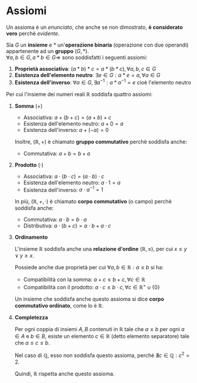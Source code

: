 # Assiomi

Un assioma è un _enunciato_, che anche se non dimostrato, **è considerato vero** perchè _evidente_.

Sia $G$ un **insieme** e $\ast$ un'**operazione binaria** (operazione con due operandi) appartenente ad un **gruppo** $(G, \ast)$. \
$\forall a, b \in G, a \ast b \in G \Rightarrow$ sono soddisfatti i seguenti assiomi:
1. **Proprietà associativa**: $(a \ast b) \ast c = a \ast (b \ast c), \forall a, b, c \in G$
2. **Esistenza dell'elemento neutro**: $\exists e \in G : a \ast e = a, \forall a \in G$
3. **Esistenza dell'inverso**: $\forall a \in G, \exists a^{-1} : a \ast a^{-1} = e$ cioè l'elemento neutro

Per cui l'insieme dei numeri reali $\mathbb{R}$ soddisfa quattro assiomi:

1. **Somma** ($+$)
	- Associativa: $a + (b + c) = (a + b) + c$
	- Esistenza dell'elemento neutro: $a + 0 = a$
	- Esistenza dell'inverso: $a + (-a) = 0$

	Inoltre, $(\mathbb{R}, +)$ è chiamato **gruppo commutativo** perchè soddisfa anche:
	- Commutativa: $a + b = b + a$

2. **Prodotto** ($\cdot$)
	- Associativa: $a \cdot (b \cdot c) = (a \cdot b) \cdot c$
	- Esistenza dell'elemento neutro: $a \cdot 1 = a$
	- Esistenza dell'inverso: $a \cdot a^{-1} = 1$

	In più, $(\mathbb{R}, +, \cdot)$ è chiamato **corpo commutativo** (o campo) perchè soddisfa anche:
	- Commutativa: $a \cdot b = b \cdot a$
	- Distributiva: $a \cdot (b + c) = a \cdot b + a \cdot c$

3. **Ordinamento**

	L'insieme $\mathbb{R}$ soddisfa anche una **relazione d'ordine** $(\mathbb{R}, \leq)$, per cui $x \leq y \lor y \geq x$.

	Possiede anche due proprietà per cui $\forall a, b \in \mathbb{R} : a \leq b$ si ha:
	- Compatibilità con la somma: $a + c \leq b + c, \forall c \in \mathbb{R}$
	- Compatibilità con il prodotto: $a \cdot c \leq b \cdot c, \forall c \in \mathbb{R}^+ \cup \{0\}$

	Un insieme che soddisfa anche questo assioma si dice **corpo commutativo ordinato**, come lo è $\mathbb{R}$.

4. **Completezza**

	Per ogni coppia di insiemi $A, B$ contenuti in $\mathbb{R}$ tale che $a \leq b$ per ogni $a \in A$ e $b \in B$, esiste un elemento $c \in \mathbb{R}$ (detto elemento separatore) tale che $a \leq c \leq b$.

	Nel caso di $\mathbb{Q}$, esso non soddisfa questo assioma, perchè $\nexists c \in \mathbb{Q} : c^2 = 2$.

	Quindi, $\mathbb{R}$ rispetta anche questo assioma.
